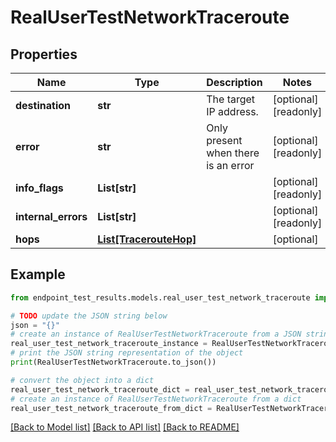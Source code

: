 # RealUserTestNetworkTraceroute


## Properties

Name | Type | Description | Notes
------------ | ------------- | ------------- | -------------
**destination** | **str** | The target IP address. | [optional] [readonly] 
**error** | **str** | Only present when there is an error | [optional] [readonly] 
**info_flags** | **List[str]** |  | [optional] [readonly] 
**internal_errors** | **List[str]** |  | [optional] [readonly] 
**hops** | [**List[TracerouteHop]**](TracerouteHop.md) |  | [optional] 

## Example

```python
from endpoint_test_results.models.real_user_test_network_traceroute import RealUserTestNetworkTraceroute

# TODO update the JSON string below
json = "{}"
# create an instance of RealUserTestNetworkTraceroute from a JSON string
real_user_test_network_traceroute_instance = RealUserTestNetworkTraceroute.from_json(json)
# print the JSON string representation of the object
print(RealUserTestNetworkTraceroute.to_json())

# convert the object into a dict
real_user_test_network_traceroute_dict = real_user_test_network_traceroute_instance.to_dict()
# create an instance of RealUserTestNetworkTraceroute from a dict
real_user_test_network_traceroute_from_dict = RealUserTestNetworkTraceroute.from_dict(real_user_test_network_traceroute_dict)
```
[[Back to Model list]](../README.md#documentation-for-models) [[Back to API list]](../README.md#documentation-for-api-endpoints) [[Back to README]](../README.md)


